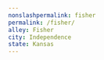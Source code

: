 ```yaml
---
﻿nonslashpermalink: fisher
permalink: /fisher/
alley: Fisher
city: Independence
state: Kansas
---
```

